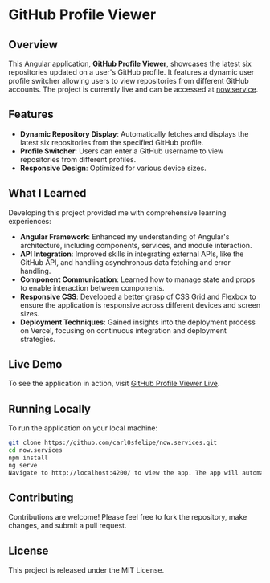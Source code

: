 # GitHub Profile Viewer

## Overview

This Angular application, **GitHub Profile Viewer**, showcases the latest six repositories updated on a user's GitHub profile. It features a dynamic user profile switcher allowing users to view repositories from different GitHub accounts. The project is currently live and can be accessed at [now.service](https://now.service).

## Features

- **Dynamic Repository Display**: Automatically fetches and displays the latest six repositories from the specified GitHub profile.
- **Profile Switcher**: Users can enter a GitHub username to view repositories from different profiles.
- **Responsive Design**: Optimized for various device sizes.

## What I Learned

Developing this project provided me with comprehensive learning experiences:

- **Angular Framework**: Enhanced my understanding of Angular's architecture, including components, services, and module interaction.
- **API Integration**: Improved skills in integrating external APIs, like the GitHub API, and handling asynchronous data fetching and error handling.
- **Component Communication**: Learned how to manage state and props to enable interaction between components.
- **Responsive CSS**: Developed a better grasp of CSS Grid and Flexbox to ensure the application is responsive across different devices and screen sizes.
- **Deployment Techniques**: Gained insights into the deployment process on Vercel, focusing on continuous integration and deployment strategies.

## Live Demo

To see the application in action, visit [GitHub Profile Viewer Live](https://now.service).

## Running Locally

To run the application on your local machine:

```bash
git clone https://github.com/carl0sfelipe/now.services.git
cd now.services
npm install
ng serve
Navigate to http://localhost:4200/ to view the app. The app will automatically reload if you modify any of the source files.
```
## Contributing
Contributions are welcome! Please feel free to fork the repository, make changes, and submit a pull request.

## License
This project is released under the MIT License.
